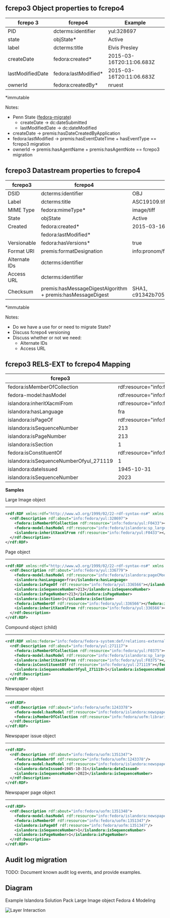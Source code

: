 ## fcrepo3 Object properties to fcrepo4

| fcrepo 3         | fcrepo4              | Example                  |
|------------------|----------------------|--------------------------|
| PID              | dcterms:identifier   | yul:328697               |
| state            | objState*            | Active                   |
| label            | dcterms:title        | Elvis Presley            |
| createDate       | fedora:created*      | 2015-03-16T20:11:06.683Z |
| lastModifiedDate | fedora:lastModified* | 2015-03-16T20:11:06.683Z |
| ownerId          | fedora:createdBy*    | nruest                   |

*immutable

Notes:

* Penn State ([fedora-migrate](https://github.com/projecthydra-labs/fedora-migrate))
  * createDate -> dc:dateSubmitted
  * lastModifiedDate -> dc:dateModified
* createDate -> premis:hasDateCreatedByApplication
* fedora:lastModified -> premis:hasEventDateTime + hasEventType == fcrepo3 migration
* ownerId -> premis:hasAgentName + premis:hasAgentNote == fcrepo3 migration

## fcrepo3 Datastream properties to fcrepo4

| fcrepo3       | fcrepo4                                                    | Example                                        |
|---------------|------------------------------------------------------------|------------------------------------------------|
| DSID          | dcterms:identifier                                         | OBJ                                            |
| Label         | dcterms:title                                              | ASC19109.tif                                   |
| MIME Type     | fedora:mimeType*                                           | image/tiff                                     |
| State         | objState                                                   | Active                                         |
| Created       | fedora:created*                                            | 2015-03-16T20:11:06.683Z                       |
|               | fedora:lastModified*                                       |                                                |
| Versionable   | fedora:hasVersions*                                        | true                                           |
| Format URI    | premis:formatDesignation                                   | info:pronom/fmt/156                            |
| Alternate IDs | dcterms:identifier                                         |                                                |
| Access URL    | dcterms:identifier                                         |                                                |
| Checksum      | premis:hasMessageDigestAlgorithm + premis:hasMessageDigest | SHA1, c91342b705b15cb4f6ac5362cc6a47d9425aec86 |

*immutable

Notes:

* Do we have a use for or need to migrate State?
* Discuss fcrepo4 versioning
* Discuss whether or not we need:
  * Alternate IDs
  * Access URL

## fcrepo3 RELS-EXT to fcrepo4 Mapping

| fcrepo3                                | Example                                                    | fcrepo4          | Example              |
|----------------------------------------|------------------------------------------------------------|------------------|----------------------|
| fedora:isMemberOfCollection            | rdf:resource="info:fedora/yul:F0433"                       | fedora:hasParent |                      |
| fedora-model:hasModel                  | rdf:resource="info:fedora/islandora:sp_large_image_cmodel" | rdf:type         | islandora:largeImage | 
| islandora:inheritXacmlFrom             | rdf:resource="info:fedora/yul:F0433"                       |                  |                      |
| islandora:hasLanguage                  | fra                                                        | dcterms:language | fra                  |
| islandora:isPageOf                     | rdf:resource="info:fedora/yul:336566"                      |                  |                      |
| islandora:isSequenceNumber             | 213                                                        |                  |                      |
| islandora:isPageNumber                 | 213                                                        |                  |                      |
| islandora:isSection                    | 1                                                          |                  |                      |
| fedora:isConstituentOf                 | rdf:resource="info:fedora/yul:271119"                      | fedora:hasParent |                      |
| islandora:isSequenceNumberOfyul_271119 | 1                                                          |                  |                      |
| islandora:dateIssued                   | 1945-10-31                                                 |                  |                      |
| islandora:isSequenceNumber             | 2023                                                       |                  |                      |

**Samples**

Large Image object
* * *
```xml
<rdf:RDF xmlns:rdf="http://www.w3.org/1999/02/22-rdf-syntax-ns#" xmlns:fedora="info:fedora/fedora-system:def/relations-external#" xmlns:fedora-model="info:fedora/fedora-system:def/model#" xmlns:islandora="http://islandora.ca/ontology/relsext#">
  <rdf:Description rdf:about="info:fedora/yul:328697">
    <fedora:isMemberOfCollection rdf:resource="info:fedora/yul:F0433"></fedora:isMemberOfCollection>
    <fedora-model:hasModel rdf:resource="info:fedora/islandora:sp_large_image_cmodel"></fedora-model:hasModel>
    <islandora:inheritXacmlFrom rdf:resource="info:fedora/yul:F0433"></islandora:inheritXacmlFrom>
  </rdf:Description>
</rdf:RDF>
```

Page object
* * *
```xml
<rdf:RDF xmlns:rdf="http://www.w3.org/1999/02/22-rdf-syntax-ns#" xmlns:fedora="info:fedora/fedora-system:def/relations-external#" xmlns:fedora-model="info:fedora/fedora-system:def/model#" xmlns:islandora="http://islandora.ca/ontology/relsext#">
  <rdf:Description rdf:about="info:fedora/yul:336779">
    <fedora-model:hasModel rdf:resource="info:fedora/islandora:pageCModel"></fedora-model:hasModel>
    <islandora:hasLanguage>fra</islandora:hasLanguage>
    <islandora:isPageOf rdf:resource="info:fedora/yul:336566"></islandora:isPageOf>
    <islandora:isSequenceNumber>213</islandora:isSequenceNumber>
    <islandora:isPageNumber>213</islandora:isPageNumber>
    <islandora:isSection>1</islandora:isSection>
    <fedora:isMemberOf rdf:resource="info:fedora/yul:336566"></fedora:isMemberOf>
    <islandora:inheritXacmlFrom rdf:resource="info:fedora/yul:336566"></islandora:inheritXacmlFrom>
  </rdf:Description>
</rdf:RDF>
```

Compound object (child)
* * *
```xml
<rdf:RDF xmlns:fedora="info:fedora/fedora-system:def/relations-external#" xmlns:fedora-model="info:fedora/fedora-system:def/model#" xmlns:islandora="http://islandora.ca/ontology/relsext#" xmlns:rdf="http://www.w3.org/1999/02/22-rdf-syntax-ns#">
  <rdf:Description rdf:about="info:fedora/yul:271117">
    <fedora:isMemberOfCollection rdf:resource="info:fedora/yul:F0375"></fedora:isMemberOfCollection>
    <fedora-model:hasModel rdf:resource="info:fedora/islandora:sp_large_image_cmodel"></fedora-model:hasModel>
    <islandora:inheritXacmlFrom rdf:resource="info:fedora/yul:F0375"></islandora:inheritXacmlFrom>
    <fedora:isConstituentOf rdf:resource="info:fedora/yul:271119"></fedora:isConstituentOf>
    <islandora:isSequenceNumberOfyul_271119>1</islandora:isSequenceNumberOfyul_271119>
  </rdf:Description>
</rdf:RDF>
```

Newspaper object
* * *
```xml
<rdf:RDF>
  <rdf:Description rdf:about="info:fedora/uofm:1243378">
    <fedora-model:hasModel rdf:resource="info:fedora/islandora:newspaperCModel"/>
    <fedora:isMemberOfCollection rdf:resource="info:fedora/uofm:libraries"/>
  </rdf:Description>
</rdf:RDF>
```

Newspaper issue object
* * *
```xml
<rdf:RDF>
  <rdf:Description rdf:about="info:fedora/uofm:1351347">
    <fedora:isMemberOf rdf:resource="info:fedora/uofm:1243378"/>
    <fedora-model:hasModel rdf:resource="info:fedora/islandora:newspaperIssueCModel"/>
    <islandora:dateIssued>1945-10-31</islandora:dateIssued>
    <islandora:isSequenceNumber>2023</islandora:isSequenceNumber>
  </rdf:Description>
</rdf:RDF>
```

Newspaper page object
* * *
```xml
<rdf:RDF>
  <rdf:Description rdf:about="info:fedora/uofm:1351348">
    <fedora-model:hasModel rdf:resource="info:fedora/islandora:newspaperPageCModel"/>
    <fedora:isMemberOf rdf:resource="info:fedora/uofm:1351347"/>
    <islandora:isPageOf rdf:resource="info:fedora/uofm:1351347"/>
    <islandora:isSequenceNumber>1</islandora:isSequenceNumber>
    <islandora:isPageNumber>1</islandora:isPageNumber>
  </rdf:Description>
</rdf:RDF>
```

## Audit log migration

TODO: Document known audit log events, and provide examples.

## Diagram

Example Islandora Solution Pack Large Image object Fedora 4 Modeling

![Layer Interaction](https://raw.githubusercontent.com/wiki/Islandora-Labs/islandora/images/Islandora-SP-Large-Image-Fedora4.jpg)
